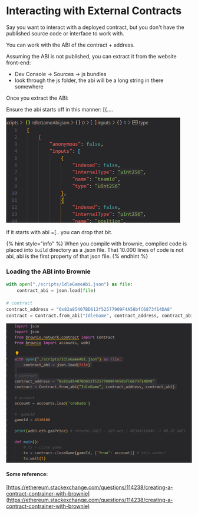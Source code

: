 # Interacting with External Contracts

Say you want to interact with a deployed contract, but you don't have the published source code or interface to work with.

You can work with the ABI of the contract + address.

Assuming the ABI is not published, you can extract it from the website front-end:

* Dev Console -> Sources -> js bundles
* look through the js folder, the abi will be a long string in there somewhere

Once you extract the ABI:

Ensure the abi starts off in this manner: \[{....

![](<../.gitbook/assets/image (31).png>)

If it starts with abi =\[.. you can drop that bit.

{% hint style="info" %}
When you compile with brownie, compiled code is placed into `build` directory as a .json file. That 10.000 lines of code is not abi, abi is the first property of that json file.
{% endhint %}

### Loading the ABI into Brownie

```python
with open("./scripts/IdleGameAbi.json") as file:
    contract_abi = json.load(file)

# contract
contract_address = "0x82a85407BD612f52577909F4A58bfC6873f14DA8"
contract = Contract.from_abi("IdleGame", contract_address, contract_abi)

```

![](<../.gitbook/assets/image (249).png>)

#### Some reference:

[https://ethereum.stackexchange.com/questions/114238/creating-a-contract-contrainer-with-brownie](https://ethereum.stackexchange.com/questions/114238/creating-a-contract-contrainer-with-brownie)
